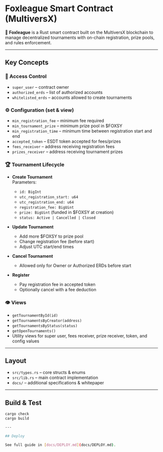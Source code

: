 # Foxleague Smart Contract (MultiversX)

🦊 **Foxleague** is a Rust smart contract built on the MultiversX blockchain to manage decentralized tournaments with on-chain registration, prize pools, and rules enforcement.

---

## Key Concepts

### 🔐 Access Control
- `super_user` – contract owner
- `authorized_erds` – list of authorized accounts
- `whitelisted_erds` – accounts allowed to create tournaments

### ⚙ Configuration (set & view)
- `min_registration_fee` – minimum fee required
- `min_tournament_prize` – minimum prize pool in $FOXSY
- `min_registration_time` – minimum time between registration start and end
- `accepted_token` – ESDT token accepted for fees/prizes
- `fees_receiver` – address receiving registration fees
- `prizes_receiver` – address receiving tournament prizes

### 🏆 Tournament Lifecycle
- **Create Tournament**  
  Parameters:  
  - `id: BigInt`  
  - `utc_registration_start: u64`  
  - `utc_registration_end: u64`  
  - `registration_fee: BigUint`  
  - `prize: BigUint` (funded in $FOXSY at creation)  
  - `status: Active | Cancelled | Closed`

- **Update Tournament**  
  - Add more $FOXSY to prize pool  
  - Change registration fee (before start)  
  - Adjust UTC start/end times  

- **Cancel Tournament**  
  - Allowed only for Owner or Authorized ERDs before start  

- **Register**  
  - Pay registration fee in accepted token  
  - Optionally cancel with a fee deduction  

### 👁 Views
- `getTournamentById(id)`  
- `getTournamentsByCreator(address)`  
- `getTournamentsByStatus(status)`  
- `getOpenTournaments()`  
- Utility views for super user, fees receiver, prize receiver, token, and config values  

---

## Layout
- `src/types.rs` – core structs & enums
- `src/lib.rs` – main contract implementation
- `docs/` – additional specifications & whitepaper

---

## Build & Test

```bash
cargo check
cargo build

---

## Deploy

See full guide in [docs/DEPLOY.md](docs/DEPLOY.md).

